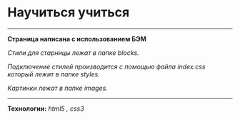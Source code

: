 # Научиться учиться
___

**Страница написана с использованием БЭМ**

*Стили для старницы лежат в папке blocks.*

*Подключение стилей производится с помощью файла index.css который лежит в папке styles.* 

*Картинки лежат в папке images.*

___
**Технологии:**
*html5 , css3*